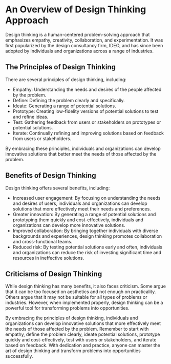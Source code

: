 # An Overview of Design Thinking Approach

Design thinking is a human-centered problem-solving approach that emphasizes empathy, creativity, collaboration, and experimentation. It was first popularized by the design consultancy firm, IDEO, and has since been adopted by individuals and organizations across a range of industries.

The Principles of Design Thinking
---------------------------------

There are several principles of design thinking, including:

* Empathy: Understanding the needs and desires of the people affected by the problem.
* Define: Defining the problem clearly and specifically.
* Ideate: Generating a range of potential solutions.
* Prototype: Creating low-fidelity versions of potential solutions to test and refine ideas.
* Test: Gathering feedback from users or stakeholders on prototypes or potential solutions.
* Iterate: Continually refining and improving solutions based on feedback from users or stakeholders.

By embracing these principles, individuals and organizations can develop innovative solutions that better meet the needs of those affected by the problem.

Benefits of Design Thinking
---------------------------

Design thinking offers several benefits, including:

* Increased user engagement: By focusing on understanding the needs and desires of users, individuals and organizations can develop solutions that more effectively meet their needs and preferences.
* Greater innovation: By generating a range of potential solutions and prototyping them quickly and cost-effectively, individuals and organizations can develop more innovative solutions.
* Improved collaboration: By bringing together individuals with diverse backgrounds and experiences, design thinking promotes collaboration and cross-functional teams.
* Reduced risk: By testing potential solutions early and often, individuals and organizations can reduce the risk of investing significant time and resources in ineffective solutions.

Criticisms of Design Thinking
-----------------------------

While design thinking has many benefits, it also faces criticism. Some argue that it can be too focused on aesthetics and not enough on practicality. Others argue that it may not be suitable for all types of problems or industries. However, when implemented properly, design thinking can be a powerful tool for transforming problems into opportunities.

By embracing the principles of design thinking, individuals and organizations can develop innovative solutions that more effectively meet the needs of those affected by the problem. Remember to start with empathy, define the problem clearly, ideate potential solutions, prototype quickly and cost-effectively, test with users or stakeholders, and iterate based on feedback. With dedication and practice, anyone can master the art of design thinking and transform problems into opportunities successfully.
